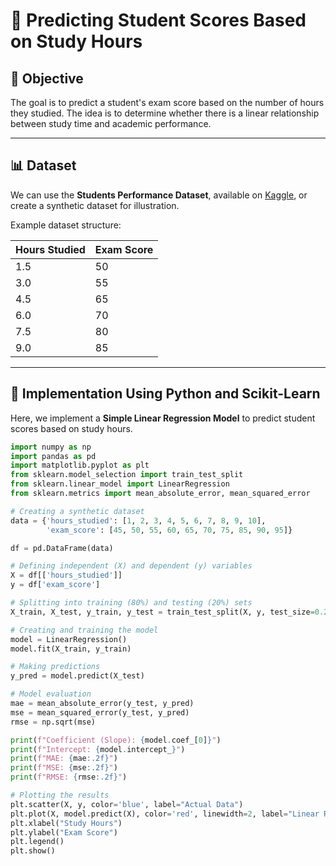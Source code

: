 # 📌 Predicting Student Scores Based on Study Hours  

## 🎯 Objective  
The goal is to predict a student's exam score based on the number of hours they studied. The idea is to determine whether there is a linear relationship between study time and academic performance.  

---

## 📊 Dataset  
We can use the **Students Performance Dataset**, available on [Kaggle](https://www.kaggle.com/datasets/spscientist/students-performance-in-exams), or create a synthetic dataset for illustration.  

Example dataset structure:  

| Hours Studied | Exam Score |
|--------------|------------|
| 1.5          | 50         |
| 3.0          | 55         |
| 4.5          | 65         |
| 6.0          | 70         |
| 7.5          | 80         |
| 9.0          | 85         |

---

## 🔧 Implementation Using Python and Scikit-Learn  

Here, we implement a **Simple Linear Regression Model** to predict student scores based on study hours.  

```python
import numpy as np
import pandas as pd
import matplotlib.pyplot as plt
from sklearn.model_selection import train_test_split
from sklearn.linear_model import LinearRegression
from sklearn.metrics import mean_absolute_error, mean_squared_error

# Creating a synthetic dataset
data = {'hours_studied': [1, 2, 3, 4, 5, 6, 7, 8, 9, 10],
        'exam_score': [45, 50, 55, 60, 65, 70, 75, 85, 90, 95]}

df = pd.DataFrame(data)

# Defining independent (X) and dependent (y) variables
X = df[['hours_studied']]
y = df['exam_score']

# Splitting into training (80%) and testing (20%) sets
X_train, X_test, y_train, y_test = train_test_split(X, y, test_size=0.2, random_state=42)

# Creating and training the model
model = LinearRegression()
model.fit(X_train, y_train)

# Making predictions
y_pred = model.predict(X_test)

# Model evaluation
mae = mean_absolute_error(y_test, y_pred)
mse = mean_squared_error(y_test, y_pred)
rmse = np.sqrt(mse)

print(f"Coefficient (Slope): {model.coef_[0]}")
print(f"Intercept: {model.intercept_}")
print(f"MAE: {mae:.2f}")
print(f"MSE: {mse:.2f}")
print(f"RMSE: {rmse:.2f}")

# Plotting the results
plt.scatter(X, y, color='blue', label="Actual Data")
plt.plot(X, model.predict(X), color='red', linewidth=2, label="Linear Regression")
plt.xlabel("Study Hours")
plt.ylabel("Exam Score")
plt.legend()
plt.show()
